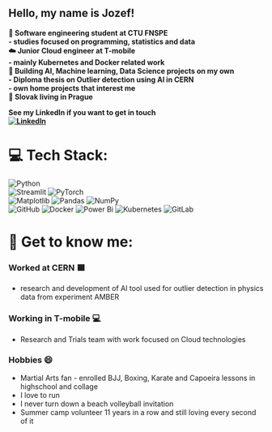 ## Hello, my name is Jozef!
<b>
🦁 Software engineering student at CTU FNSPE <br/>
  - studies focused on programming, statistics and data <br/>
☁️ Junior Cloud engineer at T-mobile <br/>
  - mainly Kubernetes and Docker related work <br/>
🐍 Building AI, Machine learning, Data Science projects on my own <br/>
  - Diploma thesis on Outlier detection using AI in CERN <br/>
  - own home projects that interest me <br/>
🏡 Slovak living in Prague <br/>
  
See my LinkedIn if you want to get in touch <br/> [![LinkedIn](https://img.shields.io/badge/LinkedIn-Connect-blue?logo=linkedin&logoColor=white&style=for-the-badge)](https://www.linkedin.com/in/jozef-hrd%C3%BD-a6a7a130b/)
</b>

# 💻 Tech Stack:
![Python](https://img.shields.io/badge/python-3670A0?style=for-the-badge&logo=python&logoColor=ffdd54) <br/> ![Streamlit](https://img.shields.io/badge/Streamlit-%23FE4B4B.svg?style=for-the-badge&logo=streamlit&logoColor=white)
![PyTorch](https://img.shields.io/badge/PyTorch-%23EE4C2C.svg?style=for-the-badge&logo=PyTorch&logoColor=white) <br/> ![Matplotlib](https://img.shields.io/badge/Matplotlib-%23ffffff.svg?style=for-the-badge&logo=Matplotlib&logoColor=black)
![Pandas](https://img.shields.io/badge/pandas-%23150458.svg?style=for-the-badge&logo=pandas&logoColor=white) ![NumPy](https://img.shields.io/badge/numpy-%23013243.svg?style=for-the-badge&logo=numpy&logoColor=white) <br/>
![GitHub](https://img.shields.io/badge/github-%23121011.svg?style=for-the-badge&logo=githubs.i&logoColor=blue)
![Docker](https://img.shields.io/badge/docker-%230db7ed.svg?style=for-the-badge&logo=docker&logoColor=white) ![Power Bi](https://img.shields.io/badge/power_bi-F2C811?style=for-the-badge&logo=powerbi&logoColor=black) ![Kubernetes](https://img.shields.io/badge/kubernetes-%23326ce5.svg?style=for-the-badge&logo=kubernetes&logoColor=white) ![GitLab](https://img.shields.io/badge/gitlab-%23181717.svg?style=for-the-badge&logo=gitlab&logoColor=orange)

# 🤝 Get to know me:
### Worked at CERN 🟦
- research and development of AI tool used for outlier detection in physics data from experiment AMBER

### Working in T-mobile 💻
- Research and Trials team with work focused on Cloud technologies

### Hobbies 😄
- Martial Arts fan - enrolled BJJ, Boxing, Karate and Capoeira lessons in highschool and collage
- I love to run
- I never turn down a beach volleyball invitation
- Summer camp volunteer 11 years in a row and still loving every second of it
